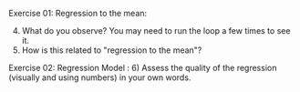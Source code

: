 Exercise 01: Regression to the mean:

4) What do you observe? You may need to run the loop a few times to see it.
5) How is this related to "regression to the mean"?

Exercise 02: Regression Model :
6) Assess the quality of the regression (visually and using numbers) in your own words.